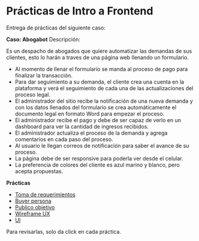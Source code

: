 # Prácticas de Intro a Frontend

Entrega de prácticas del siguiente caso:

**Caso: Abogabot**
Descripción:

Es un despacho de abogados que quiere automatizar las demandas de sus clientes, esto lo harán a traves de una página web llenando un formulario.

- Al momento de llenar el formulario se manda al proceso de pago para finalizar la transacción.
- Para dar seguimiento a su demanda, el cliente crea una cuenta en la plataforma y verá el seguimiento de cada una de las actualizaciones del proceso legal.
- El administrador del sitio recibe la notificación de una nueva demanda y con los datos llenados del formulario se crea automáticamente el documento legal en formato Word para empezar el proceso.
- El administrador recibe el pago y debe de ser capaz de verlo en un dashboard para ver la cantidad de ingresos recibidos.
- El administrador actualiza el proceso de la demanda y agrega comentarios en cada paso del proceso.
- Al usuario le llegan correos de notificación para saber el avance de su proceso.
- La página debe de ser responsive para poderla ver desde el celular.
- La preferencia de colores del cliente es azul marino y blanco, pero acepta propuestas.

**Prácticas**

- [Toma de requerimientos](https://innovaccion-my.sharepoint.com/:w:/g/personal/launchx00874_innovaccion_mx/EaqfOBybur5Losg2f_1uCOABK5pqydc06VI9aRN-BOvbLQ?e=64tzJR)
- [Buyer persona](https://innovaccion-my.sharepoint.com/:b:/g/personal/launchx00874_innovaccion_mx/EYGSsqfIpC1IpdWByTwQhc4BWaeQvfQE3jhbXZoX5iEsjA?e=AwxcBZ)
- [Publico objetivo](https://miro.com/app/board/uXjVOHT6rYE=/)
- [Wireframe UX](https://www.figma.com/file/GwY3AAO7Rn30m0RLrrHnfQ/UX-Abogabot?node-id=0%3A1andra)
- [UI](https://www.figma.com/file/gOnBewTvgSvU118Wa4bjoG/IU_Abogabot?node-id=0%3A1)

Para revisarlas, solo da click en cada práctica.
